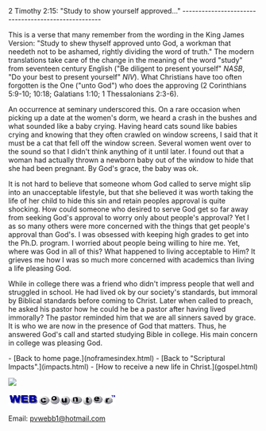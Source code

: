  <head> <title>(PVW) 2 Timothy 2:15: "Study to show yourself approved..."</title> <meta content="IE=9" http-equiv="X-UA-Compatible"></meta> <link href="css/page_style.css" rel="stylesheet" type="text/css"></link> </head><body><div class="page_style"> 2 Timothy 2:15: "Study to show yourself approved..."
----------------------------------------------------

This is a verse that many remember from the wording in the King James Version: "Study to shew thyself approved unto God, a workman that needeth not to be ashamed, rightly dividing the word of truth." The modern translations take care of the change in the meaning of the word "study" from seventeen century English ("Be diligent to present yourself" <cite class="bibleref" title="NASB 2 Timothy 2:15">NASB</cite>, "Do your best to present yourself" <cite class="bibleref" title="NIV 2 Timothy 2:15">NIV</cite>). What Christians have too often forgotten is the One ("unto God") who does the approving (2 Corinthians 5:9-10; 10:18; Galatians 1:10; 1 Thessalonians 2:3-6).

An occurrence at seminary underscored this. On a rare occasion when picking up a date at the women's dorm, we heard a crash in the bushes and what sounded like a baby crying. Having heard cats sound like babies crying and knowing that they often crawled on window screens, I said that it must be a cat that fell off the window screen. Several women went over to the sound so that I didn't think anything of it until later. I found out that a woman had actually thrown a newborn baby out of the window to hide that she had been pregnant. By God's grace, the baby was ok.

It is not hard to believe that someone whom God called to serve might slip into an unacceptable lifestyle, but that she believed it was worth taking the life of her child to hide this sin and retain peoples approval is quite shocking. How could someone who desired to serve God get so far away from seeking God's approval to worry only about people's approval? Yet I as so many others were more concerned with the things that get people's approval than God's. I was obsessed with keeping high grades to get into the Ph.D. program. I worried about people being willing to hire me. Yet, where was God in all of this? What happened to living acceptable to Him? It grieves me how I was so much more concerned with academics than living a life pleasing God.

While in college there was a friend who didn't impress people that well and struggled in school. He had lived ok by our society's standards, but immoral by Biblical standards before coming to Christ. Later when called to preach, he asked his pastor how he could he be a pastor after having lived immorally? The pastor reminded him that we are all sinners saved by grace. It is who we are now in the presence of God that matters. Thus, he answered God's call and started studying Bible in college. His main concern in college was pleasing God.

  </div>- [Back to home page.](noframesindex.html)
- [Back to "Scriptural Impacts".](impacts.html)
- [How to receive a new life in Christ.](gospel.html)
 
![](http://counter.digits.com/wc/-d/4/pvwebb)

[![digits](images/wc-03.gif)](http://www.digits.com/)

Email: [pvwebb1@hotmail.com](mailto:pvwebb1@hotmail.com)

 
